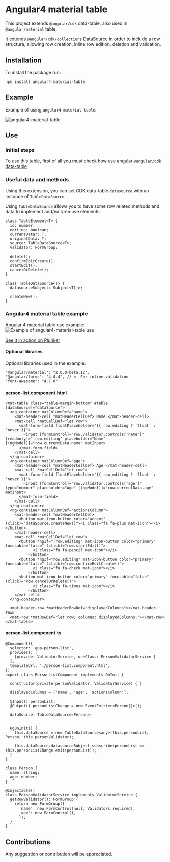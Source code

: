# Angular4 material table

This project extends `@angular/cdk` data-table, also used in `@angular/material` table.

It extends `@angular/cdk/collections` DataSource in order to include a row structure, allowing row creation, inline row edition, deletion and validation.

## Installation

To install the package run:

`npm install angular4-material-table`

## Example

Example of using `angular4-material-table`:

![angular4-material-table](https://i.imgur.com/vncajJG.png)


## Use

### Initial steps

To use this table, first of all you must check [how use angular `@angular/cdk` data-table](https://material.angular.io/guide/cdk-table).

### Useful data and methods

Using this extension, you can set CDK data-table `datasource` with an instance of `TableDataSource`.

Using `TableDataSource` allows you to have some row related methods and data to implement add/edit/remove elements:
```
class TableElement<T> {
  id: number;
  editing: boolean;
  currentData?: T;
  originalData: T;
  source: TableDataSource<T>;
  validator: FormGroup;

  delete();
  confirmEditCreate();
  startEdit();
  cancelOrDelete();
}
```

```
class TableDataSource<T> {
  datasourceSubject: Subject<T[]>;

  createNew();
}
```

### Angular4 material table example

Angular 4 material table use example:
![Example of angular4-material-table use](https://i.imgur.com/ath56FU.png)

[See it in action on Plunker](https://plnkr.co/edit/6raFTuv7igsuxi7yOVCg?p=preview)



#### Optional libraries
Optional libraries used in the example:
```
"@angular/material": "2.0.0-beta.12",
"@angular/forms": "4.4.4", // <- For inline validation
"font-awesome": "4.7.0"
```

#### person-list.component.html


```
<mat-table class="table-margin-bottom" #table [dataSource]="dataSource">
  <ng-container matColumnDef="name">
    <mat-header-cell *matHeaderCellDef> Name </mat-header-cell>
    <mat-cell *matCellDef="let row">
      <mat-form-field floatPlaceholder="{{ row.editing ? 'float' : 'never'}}">
        <input [formControl]="row.validator.controls['name']" [readonly]="!row.editing" placeholder="Name" [(ngModel)]="row.currentData.name" matInput>
      </mat-form-field>
    </mat-cell>
  </ng-container>
  <ng-container matColumnDef="age">
    <mat-header-cell *matHeaderCellDef> Age </mat-header-cell>
    <mat-cell *matCellDef="let row">
      <mat-form-field floatPlaceholder="{{ row.editing ? 'float' : 'never'}}">
        <input [formControl]="row.validator.controls['age']" type="number" placeholder="Age" [(ngModel)]="row.currentData.age" matInput>
      </mat-form-field>
    </mat-cell>
  </ng-container>
  <ng-container matColumnDef="actionsColumn">
    <mat-header-cell *matHeaderCellDef>
      <button mat-icon-button color="accent" (click)="dataSource.createNew()"><i class="fa fa-plus mat-icon"></i></button>
    </mat-header-cell>
    <mat-cell *matCellDef="let row">
      <button *ngIf="!row.editing" mat-icon-button color="primary" focusable="false" (click)="row.startEdit()">
            <i class="fa fa-pencil mat-icon"></i>
          </button>
      <button *ngIf="row.editing" mat-icon-button color="primary" focusable="false" (click)="row.confirmEditCreate()">
            <i class="fa fa-check mat-icon"></i>
          </button>
      <button mat-icon-button color="primary" focusable="false" (click)="row.cancelOrDelete()">
            <i class="fa fa-times mat-icon"></i>
          </button>
    </mat-cell>
  </ng-container>

  <mat-header-row *matHeaderRowDef="displayedColumns"></mat-header-row>
  <mat-row *matRowDef="let row; columns: displayedColumns;"></mat-row>
</mat-table>
```

#### person-list.component.ts
```
@Component({
  selector: 'app-person-list',
  providers: [
    {provide: ValidatorService, useClass: PersonValidatorService }
  ],
  templateUrl: './person-list.component.html',
})
export class PersonListComponent implements OnInit {

  constructor(private personValidator: ValidatorService) { }

  displayedColumns = ['name', 'age', 'actionsColumn'];

  @Input() personList;
  @Output() personListChange = new EventEmitter<Person[]>();

  dataSource: TableDataSource<Person>;


  ngOnInit() {
    this.dataSource = new TableDataSource<any>(this.personList, Person, this.personValidator);

    this.dataSource.datasourceSubject.subscribe(personList => this.personListChange.emit(personList));
  }
}

class Person {
  name: string;
  age: number;
}

@Injectable()
class PersonValidatorService implements ValidatorService {
  getRowValidator(): FormGroup {
    return new FormGroup({
      'name': new FormControl(null, Validators.required),
      'age': new FormControl(),
      });
  }
}

```

## Contributions

Any suggestion or contribution will be appreciated.





